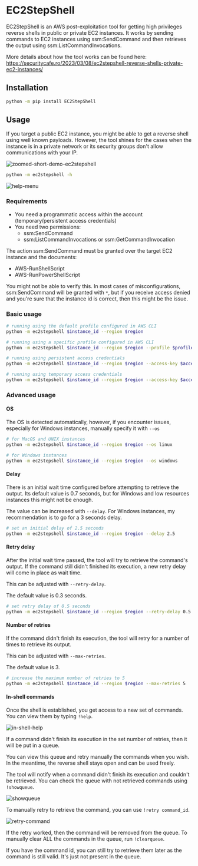 # EC2StepShell

EC2StepShell is an AWS post-exploitation tool for getting high privileges reverse shells in public or private EC2 instances.
It works by sending commands to EC2 instances using ssm:SendCommand and then retrieves the output using ssm:ListCommandInvocations.

More details about how the tool works can be found here: https://securitycafe.ro/2023/03/08/ec2stepshell-reverse-shells-private-ec2-instances/

## Installation

```bash
python -m pip install EC2StepShell
```

## Usage

If you target a public EC2 instance, you might be able to get a reverse shell using well known payloads. However, the tool shines for the cases when the instance is in a private network or its security groups don't allow communications with your IP.

![zoomed-short-demo-ec2stepshell](https://user-images.githubusercontent.com/38787278/219875886-05f367af-6782-4137-bd49-8e1b78652c36.gif)

```bash
python -m ec2stepshell -h
```

![help-menu](https://user-images.githubusercontent.com/38787278/218660321-cbf2da28-b9e6-4727-9643-697cf5857ce3.png)

### Requirements

- You need a programmatic access within the account (temporary/persistent access credentials)
- You need two permissions:
  - ssm:SendCommand
  - ssm:ListCommandInvocations or ssm:GetCommandInvocation

The action ssm:SendCommand must be granted over the target EC2 instance and the documents:
- AWS-RunShellScript
- AWS-RunPowerShellScript

You might not be able to verify this. In most cases of misconfigurations, ssm:SendCommand will be granted with `*`, but if you receive access denied and you're sure that the instance id is correct, then this might be the issue.

### Basic usage

```bash
# running using the default profile configured in AWS CLI
python -m ec2stepshell $instance_id --region $region

# running using a specific profile configured in AWS CLI
python -m ec2stepshell $instance_id --region $region --profile $profile

# running using persistent access credentials
python -m ec2stepshell $instance_id --region $region --access-key $access_key --secret-key $secret_key

# running using temporary access credentials
python -m ec2stepshell $instance_id --region $region --access-key $access_key --secret-key $secret_key --session-token $session_token
```

### Advanced usage

#### OS

The OS is detected automatically, however, if you encounter issues, especially for Windows instances, manually specify it with `--os` 

```bash
# for MacOS and UNIX instances
python -m ec2stepshell $instance_id --region $region --os linux 

# for Windows instances
python -m ec2stepshell $instance_id --region $region --os windows 
```

#### Delay

There is an initial wait time configured before attempting to retrieve the output. Its default value is 0.7 seconds, but for Windows and low resources instances this might not be enough.

The value can be increased with `--delay`. For Windows instances, my recommendation is to go for a 3 seconds delay.

```bash
# set an initial delay of 2.5 seconds
python -m ec2stepshell $instance_id --region $region --delay 2.5
```

#### Retry delay

After the initial wait time passed, the tool will try to retrieve the command's output.
If the command still didn't finished its execution, a new retry delay will come in place as wait time.

This can be adjusted with `--retry-delay`.

The default value is 0.3 seconds.

```bash
# set retry delay of 0.5 seconds
python -m ec2stepshell $instance_id --region $region --retry-delay 0.5
```

#### Number of retries

If the command didn't finish its execution, the tool will retry for a number of times to retrieve its output.

This can be adjusted with `--max-retries`.

The default value is 3.

```bash
# increase the maximum number of retries to 5
python -m ec2stepshell $instance_id --region $region --max-retries 5
```

#### In-shell commands

Once the shell is established, you get access to a new set of commands. You can view them by typing `!help`.

![in-shell-help](https://user-images.githubusercontent.com/38787278/218667636-b258e72a-5ada-4dc3-a0f4-b0941be38b19.png)

If a command didn't finish its execution in the set number of retries, then it will be put in a queue.

You can view this queue and retry manually the commands when you wish. In the meantime, the reverse shell stays open and can be used freely.

The tool will notify when a command didn't finish its execution and couldn't be retrieved. You can check the queue with not retrieved commands using `!showqueue`.

![showqueue](https://user-images.githubusercontent.com/38787278/218668801-43ce658a-82e5-4f58-a8f9-a9c91646ebbf.png)

To manually retry to retrieve the command, you can use `!retry command_id`.

![retry-command](https://user-images.githubusercontent.com/38787278/218669211-7129a49b-dffd-4ad7-9201-9a782217a6de.png)

If the retry worked, then the command will be removed from the queue. To manually clear ALL the commands in the queue, run `!clearqueue`.

If you have the command id, you can still try to retrieve them later as the command is still valid. It's just not present in the queue.
